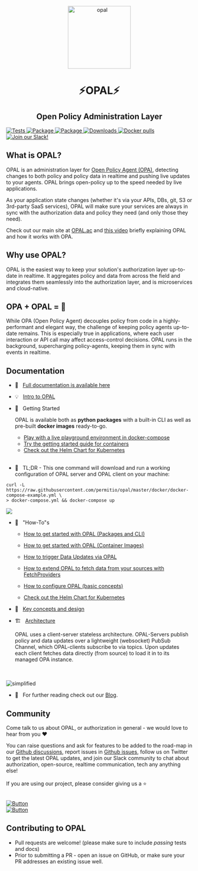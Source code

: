 <p  align="center">
 <img src="https://i.ibb.co/BGVBmMK/opal.png" height=170 alt="opal" border="0" />
</p>
<h1 align="center">
⚡OPAL⚡
</h1>

<h2 align="center">
Open Policy Administration Layer
</h2>

<a href="https://github.com/permitio/opal/actions?query=workflow%3ATests" target="_blank">
    <img src="https://github.com/permitio/opal/workflows/Tests/badge.svg" alt="Tests">
</a>
<a href="https://pypi.org/project/opal-server/" target="_blank">
    <img src="https://img.shields.io/pypi/v/opal-server?color=%2331C654&label=OPAL%20Server%20%28PyPi%29" alt="Package">
</a>
<a href="https://pypi.org/project/opal-client/" target="_blank">
    <img src="https://img.shields.io/pypi/v/opal-client?color=%2331C654&label=OPAL%20Client%20%28PyPi%29" alt="Package">
</a>
<a href="https://pepy.tech/project/opal-server" target="_blank">
    <img src="https://static.pepy.tech/personalized-badge/opal-server?period=total&units=international_system&left_color=black&right_color=blue&left_text=Downloads" alt="Downloads">
</a>

<a href="https://hub.docker.com/r/authorizon/opal-server" target="_blank">
    <img src="https://img.shields.io/docker/pulls/authorizon/opal-server?label=Docker%20pulls" alt="Docker pulls">
</a>

<a href="https://opal-access.slack.com/" target="_blank">
    <img src="https://img.shields.io/badge/Slack%20Community-4A154B?logo=slack&logoColor=white" alt="Join our Slack!">
</a>

## What is OPAL?
OPAL is an administration layer for <a href="https://www.openpolicyagent.org/">Open Policy Agent (OPA)</a>, detecting changes to both policy and policy data in realtime and pushing live updates to your agents. OPAL brings open-policy up to the speed needed by live applications.

As your application state changes (whether it's via your APIs, DBs, git, S3 or 3rd-party SaaS services), OPAL will make sure your services are always in sync with the authorization data and policy they need (and only those they need).

Check out our main site at <a href="https://opal.ac">OPAL.ac</a> and <a href="https://youtu.be/tG8jrdcc7Zo">this video</a> briefly explaining OPAL and how it works with OPA.

## Why use OPAL?
OPAL is the easiest way to keep your solution's authorization layer up-to-date in realtime. It aggregates policy and data from across the field and integrates them seamlessly into the authorization layer, and  is microservices and cloud-native. 

## OPA + OPAL = 💜
While OPA (Open Policy Agent) decouples policy from code in a highly-performant and elegant way, the challenge of keeping policy agents up-to-date remains. 
This is especially true in applications, where each user interaction or API call may affect access-control decisions.
OPAL runs in the background, supercharging policy-agents, keeping them in sync with events in realtime.

## Documentation 

- 📃 &nbsp; [Full documentation is available here](docs/index.md) 
- 💡 &nbsp; [Intro to OPAL](docs/intro.md) 
- 🚀 &nbsp; Getting Started

   OPAL is available both as **python packages** with a built-in CLI as well as pre-built **docker images** ready-to-go.
 
   - [Play with a live playground environment in docker-compose](docs/HOWTO/get_started_with_opal_docker_compose_tutorial.md)
   <!-- - this tutorial is great for learning about OPAL core features and see what OPAL can do for you. -->
   - [Try the getting started guide for containers](docs/HOWTO/get_started_with_opal_using_docker.md)
   <!-- - this tutorial will show you how to configure OPAL to your specific needs and run the official docker containers locally or in production. -->

   - [Check out the Helm Chart for Kubernetes](https://github.com/permitio/opal-helm-chart)


   <br>

- 💪 &nbsp; TL;DR - This one command will download and run a working configuration of OPAL server and OPAL client on your machine:

```
curl -L https://raw.githubusercontent.com/permitio/opal/master/docker/docker-compose-example.yml \
> docker-compose.yml && docker-compose up
```
<p>
  <a href="https://asciinema.org/a/409288" target="_blank">
    <img src="https://asciinema.org/a/409288.svg" />
  </a>
</p>

- 🧠 &nbsp; "How-To"s

    - [How to get started with OPAL (Packages and CLI)](docs/HOWTO/get_started_with_opal_python_packages.md)

    - [How to get started with OPAL (Container Images)](docs/HOWTO/get_started_with_opal_using_docker.md)

    - [How to trigger Data Updates via OPAL](docs/HOWTO/trigger_data_updates.md)

    - [How to extend OPAL to fetch data from your sources with FetchProviders](docs/HOWTO/write_your_own_fetch_provider.md)

    - [How to configure OPAL (basic concepts)](docs/HOWTO/configure_opal.md)

    - [Check out the Helm Chart for Kubernetes](https://github.com/permitio/opal-helm-chart)

- 🎨 &nbsp; [Key concepts and design](docs/design.md) 
- 🏗️ &nbsp; [Architecture](docs/architecture.md) 

    OPAL  uses a client-server stateless architecture. OPAL-Servers publish policy and data updates over a lightweight (websocket) PubSub Channel, which OPAL-clients subscribe to via topics. Upon updates each client fetches data directly (from source) to load it in to its managed OPA instance.
<br>
<br>

<img src="https://i.ibb.co/CvmX8rR/simplified-diagram-highlight.png" alt="simplified" border="0">



<br>


- 📖 &nbsp; For further reading check out our [Blog](https://www.Permit.io/blog).

## Community

Come talk to us about OPAL, or authorization in general - we would love to hear from you ❤️

You can raise questions and ask for features to be added to the road-map in our [Github discussions](https://github.com/permitio/opal/discussions), report issues in [Github issues](https://github.com/permitio/opal/issues), follow us on Twitter to get the latest OPAL updates, and join our Slack community to chat about authorization, open-source, realtime communication, tech any anything else!
</br>
</br>
If you are using our project, please consider giving us a ⭐️
</br>
</br>

[![Button][join-slack-link]][badge-slack-link] </br> [![Button][follow-twitter-link]][badge-twitter-link]

## Contributing to OPAL
- Pull requests are welcome! (please make sure to include *passing* tests and docs)
- Prior to submitting a PR - open an issue on GitHub, or make sure your PR addresses an existing issue well.  

[join-slack-link]: https://i.ibb.co/wzrGHQL/Group-749.png
[badge-slack-link]: https://bit.ly/opal-slack
[follow-twitter-link]: https://i.ibb.co/k4x55Lr/Group-750.png
[badge-twitter-link]: https://twitter.com/opal_ac